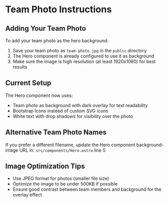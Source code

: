 # Team Photo Instructions

## Adding Your Team Photo

To add your team photo as the hero background:

1. Save your team photo as `team-photo.jpg` in the `public` directory
2. The Hero component is already configured to use it as background
3. Make sure the image is high resolution (at least 1920x1080) for best results

## Current Setup

The Hero component now uses:
- Team photo as background with dark overlay for text readability
- Bootstrap Icons instead of custom SVG icons
- White text with drop shadows for visibility over the photo

## Alternative Team Photo Names

If you prefer a different filename, update the Hero component background-image URL in:
`src/components/Hero.astro` line 5

## Image Optimization Tips

- Use JPEG format for photos (smaller file size)
- Optimize the image to be under 500KB if possible
- Ensure good contrast between team members and background for the overlay effect
